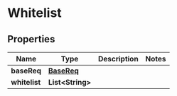 
# Whitelist

## Properties
Name | Type | Description | Notes
------------ | ------------- | ------------- | -------------
**baseReq** | [**BaseReq**](BaseReq.md) |  | 
**whitelist** | **List&lt;String&gt;** |  | 



